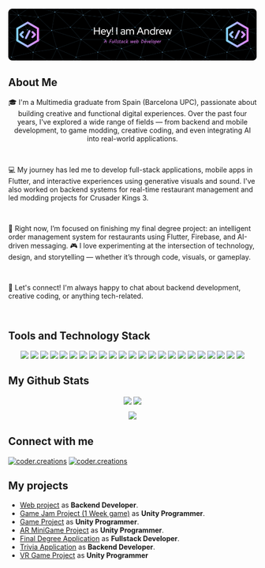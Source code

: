 ![Header](./github-header-image.png)


## About Me
<p align="center">
🎓 I'm a Multimedia graduate from Spain (Barcelona UPC), passionate about building creative and functional digital experiences.
Over the past four years, I've explored a wide range of fields — from backend and mobile development, to game modding, creative coding, and even integrating AI into real-world applications.
</p>
<br>
<p>💻 My journey has led me to develop full-stack applications, mobile apps in Flutter, and interactive experiences using generative visuals and sound. I've also worked on backend systems for real-time restaurant management and led modding projects for Crusader Kings 3.</p>
<br>
<p>🌱 Right now, I’m focused on finishing my final degree project: an intelligent order management system for restaurants using Flutter, Firebase, and AI-driven messaging.
🎮 I love experimenting at the intersection of technology, design, and storytelling — whether it’s through code, visuals, or gameplay.</p>
<br>
<p>💬 Let's connect! I'm always happy to chat about backend development, creative coding, or anything tech-related.</p>
<br>

## Tools and Technology Stack
  <p align="center">
    <img src="https://img.shields.io/badge/C-A8B9CC?logo=c&logoColor=fff&style=plastic">
    <img src="https://img.shields.io/badge/.NET-512BD4?logo=dotnet&logoColor=fff&style=plastic">
    <img src="https://img.shields.io/badge/HTML5-E34F26?logo=html5&logoColor=fff&style=plastic">
    <img src="https://img.shields.io/badge/CSS3-1572B6?logo=css3&logoColor=fff&style=plastic">
    <img src="https://img.shields.io/badge/JavaScript-F7DF1E?logo=javascript&logoColor=000&style=plastic">
    <img src="https://img.shields.io/badge/PHP-777BB4?logo=php&logoColor=fff&style=plastic">
    <img src="https://img.shields.io/badge/Angular-0F0F11?logo=angular&logoColor=fff&style=plastic">
    <img src="https://img.shields.io/badge/React-61DAFB?logo=react&logoColor=000&style=plastic">
    <img src="https://img.shields.io/badge/Node.js-5FA04E?logo=nodedotjs&logoColor=fff&style=plastic">
    <img src="https://img.shields.io/badge/Express-000?logo=express&logoColor=fff&style=plastic">
    <img src="https://img.shields.io/badge/Unity-FFF?logo=unity&logoColor=000&style=plastic">
    <img src="https://img.shields.io/badge/Android%20Studio-3DDC84?logo=androidstudio&logoColor=fff&style=plastic">
    <img src="https://img.shields.io/badge/Flutter-02569B?logo=flutter&logoColor=fff&style=plastic">
    <img src="https://img.shields.io/badge/Dart-0175C2?logo=dart&logoColor=fff&style=plastic">
    <img src="https://img.shields.io/badge/MySQL-4479A1?logo=mysql&logoColor=fff&style=plastic">
    <img src="https://img.shields.io/badge/Oracle-F80000?logo=oracle&logoColor=fff&style=plastic">
    <img src="https://img.shields.io/badge/Git-F05032?logo=git&logoColor=fff&style=plastic">
    <img src="https://img.shields.io/badge/GitHub-181717?logo=github&logoColor=fff&style=plastic">
    <img src="https://img.shields.io/badge/WordPress-21759B?logo=wordpress&logoColor=fff&style=plastic">
    <img src="https://img.shields.io/badge/Firebase-DD2C00?logo=firebase&logoColor=fff&style=plastic">
    <img src="https://img.shields.io/badge/Supabase-3FCF8E?logo=supabase&logoColor=fff&style=plastic">
    <img src="https://img.shields.io/badge/Expo-1C2024?logo=expo&logoColor=fff&style=plastic">
    <img src="https://img.shields.io/badge/Tailwind%20CSS-06B6D4?logo=tailwindcss&logoColor=fff&style=for-the-badge&style=plastic">
  </p>

## My Github Stats
<p align="center">
  <img height=200 align="center" src="https://github-readme-stats-mu-flax-18.vercel.app/api?username=andresas106&theme=merko">
  <img height=200 align="center" src="https://github-readme-stats-mu-flax-18.vercel.app/api/top-langs/?username=andresas106&layout=compact&langs_count=8&card_width=320&size_weight=0.5&count_weight=0.5&theme=merko">
</p>
<p align="center">
  <img src="https://github-readme-streak-stats-khaki.vercel.app/?user=andresas106&theme=merko">
</p>

## Connect with me
<p align="left">
<a href="https://instagram.com/coder.creations" target="blank"><img align="center" src="https://raw.githubusercontent.com/rahuldkjain/github-profile-readme-generator/master/src/images/icons/Social/instagram.svg" alt="coder.creations" height="30" width="40" /></a>
  <a href="https://www.linkedin.com/in/andreu-verd%C3%A9s-wolukanis-643955323/" target="blank"><img align="center" src="https://raw.githubusercontent.com/rahuldkjain/github-profile-readme-generator/master/src/images/icons/Social/linked-in-alt.svg" alt="coder.creations" height="30" width="40" /></a>
</p>


## My projects
- [Web project](https://www.influencetarget.com) as **Backend Developer**.
- [Game Jam Project (1 Week game)](https://github.com/Andresas106/LoopedGameJam) as **Unity Programmer**.
- [Game Project](https://github.com/Andresas106/PBL6_BacoStudios/releases/tag/v0.1.0) as **Unity Programmer**.
- [AR MiniGame Project](https://github.com/Andresas106/AR_Project/releases/tag/v1.0.0-alpha) as **Unity Programmer**.
- [Final Degree Application](https://github.com/Andresas106/RestaurantOrderSystem/releases/tag/v0.1.0) as **Fullstack Developer**.
- [Trivia Application](https://github.com/Andresas106/MindQuake) as **Backend Developer**.
- [VR Game Project](https://github.com/Andresas106/VRProject/releases/tag/v0.0.2) as **Unity Programmer**


